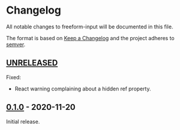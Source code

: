 # Changelog
All notable changes to freeform-input will be documented in this file.

The format is based on [Keep
a Changelog](https://keepachangelog.com/en/1.0.0/) and the project adheres to
[semver](https://semver.org/).

## [UNRELEASED]
Fixed:
- React warning complaining about a hidden ref property.

## [0.1.0] - 2020-11-20
Initial release.

[UNRELEASED]: https://github.com/PsychoLlama/freeform-input/compare/v0.1.0...HEAD
[0.1.0]: https://github.com/PsychoLlama/freeform-input/releases/tag/v0.1.0
